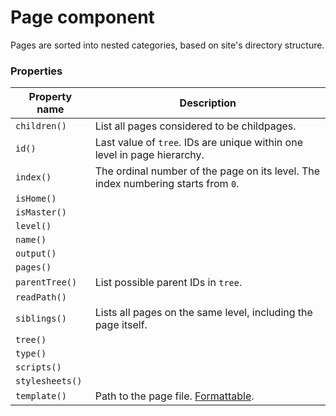 
# Page component

Pages are sorted into nested categories, based on site's directory structure.



### Properties

Property name   | Description
--------------- | -----------
`children()`	| List all pages considered to be childpages.
`id()`			| Last value of `tree`. IDs are unique within one level in page hierarchy.
`index()`		| The ordinal number of the page on its level. The index numbering starts from `0`.
`isHome()`		|
`isMaster()`	|
`level()`		|
`name()`		|
`output()`		|
`pages()`		|
`parentTree()`	| List possible parent IDs in `tree`.
`readPath()`	|
`siblings()`	| Lists all pages on the same level, including the page itself.
`tree()`		|
`type()`		|
`scripts()`		|
`stylesheets()`	|
`template()`	| Path to the page file. [Formattable](/docs/about/paths/).
